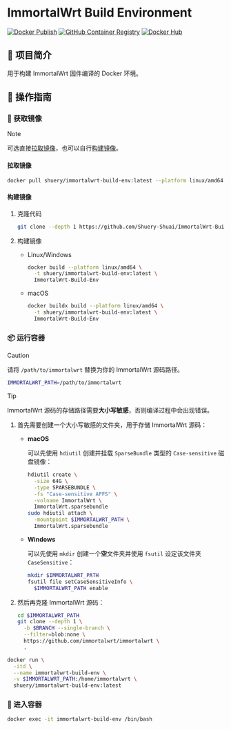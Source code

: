 # ImmortalWrt Build Environment

[![Docker Publish](https://github.com/Shuery-Shuai/ImmortalWrt-Build-Env/actions/workflows/docker-publish.yml/badge.svg)](https://github.com/Shuery-Shuai/ImmortalWrt-Build-Env/actions)
[![GitHub Container Registry](https://img.shields.io/badge/Container%20Registry-GHCR-black)](https://github.com/Shuery-Shuai/ImmortalWrt-Build-Env/pkgs/container/ImmortalWrt-Build-Env)
[![Docker Hub](https://img.shields.io/badge/Container%20Registry-DockerHub-blue)](https://hub.docker.com/r/shuery/yunzai)

## 📖 项目简介

用于构建 ImmortalWrt 固件编译的 Docker 环境。

## 🧭 操作指南

### 💽 获取镜像

> [!NOTE]
>
> 可选直接[拉取镜像](#拉取镜像)，也可以自行[构建镜像](#构建镜像)。

#### 拉取镜像

```bash
docker pull shuery/immortalwrt-build-env:latest --platform linux/amd64
```

#### 构建镜像

1. 克隆代码

   ```sh
   git clone --depth 1 https://github.com/Shuery-Shuai/ImmortalWrt-Build-Env.git
   ```

2. 构建镜像

   - Linux/Windows

     ```sh
     docker build --platform linux/amd64 \
       -t shuery/immortalwrt-build-env:latest \
       ImmortalWrt-Build-Env
     ```

   - macOS

     ```sh
     docker buildx build --platform linux/amd64 \
       -t shuery/immortalwrt-build-env:latest \
       ImmortalWrt-Build-Env
     ```

### 📦 运行容器

> [!CAUTION]
>
> 请将 `/path/to/immortalwrt` 替换为你的 ImmortalWrt 源码路径。

```sh
IMMORTALWRT_PATH=/path/to/immortalwrt
```

> [!TIP]
>
> ImmortalWrt 源码的存储路径需要**大小写敏感**，否则编译过程中会出现错误。
>
> 1. 首先需要创建一个大小写敏感的文件夹，用于存储 ImmortalWrt 源码：
>
>    - **macOS**
>
>      可以先使用 `hdiutil` 创建并挂载 `SparseBundle` 类型的 `Case-sensitive` 磁盘镜像：
>
>      ```sh
>      hdiutil create \
>        -size 64G \
>        -type SPARSEBUNDLE \
>        -fs "Case-sensitive APFS" \
>        -volname ImmortalWrt \
>        ImmortalWrt.sparsebundle
>      sudo hdiutil attach \
>        -mountpoint $IMMORTALWRT_PATH \
>        ImmortalWrt.sparsebundle
>      ```
>
>    - **Windows**
>
>      可以先使用 `mkdir` 创建一个**空**文件夹并使用 `fsutil` 设定该文件夹 `CaseSensitive`：
>
>      ```sh
>      mkdir $IMMORTALWRT_PATH
>      fsutil file setCaseSensitiveInfo \
>        $IMMORTALWRT_PATH enable
>      ```
>
> 2. 然后再克隆 ImmortalWrt 源码：
>
>    ```sh
>    cd $IMMORTALWRT_PATH
>    git clone --depth 1 \
>      -b $BRANCH --single-branch \
>      --filter=blob:none \
>      https://github.com/immortalwrt/immortalwrt \
>      .
>    ```

```sh
docker run \
  -itd \
  --name immortalwrt-build-env \
  -v $IMMORTALWRT_PATH:/home/immortalwrt \
  shuery/immortalwrt-build-env:latest
```

### 🚪 进入容器

```sh
docker exec -it immortalwrt-build-env /bin/bash
```
